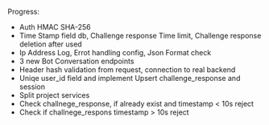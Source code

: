 Progress:
- Auth HMAC SHA-256
- Time Stamp field db, Challenge response Time limit, Challenge response deletion after used
- Ip Address Log, Errot handling config, Json Format check
- 3 new Bot Conversation endpoints
- Header hash validation from request, connection to real backend
- Uniqe user_id field and implement Upsert challenge_response and session
- Split project services
- Check challnege_response, if already exist and timestamp < 10s reject
- Check if challnege_respons timestamp > 10s reject
